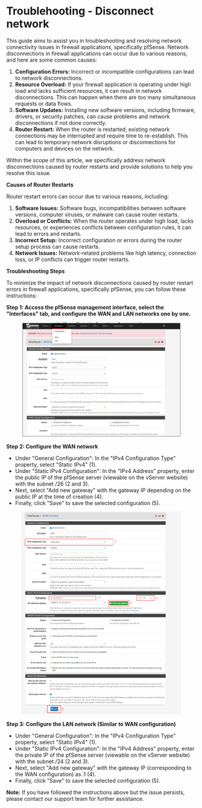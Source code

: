 # Troublehooting - Disconnect network

This guide aims to assist you in troubleshooting and resolving network connectivity issues in firewall applications, specifically pfSense. Network disconnections in firewall applications can occur due to various reasons, and here are some common causes:

1. **Configuration Errors:** Incorrect or incompatible configurations can lead to network disconnections.
2. **Resource Overload:** If your firewall application is operating under high load and lacks sufficient resources, it can result in network disconnections. This can happen when there are too many simultaneous requests or data flows.
3. **Software Updates:** Installing new software versions, including firmware, drivers, or security patches, can cause problems and network disconnections if not done correctly.
4. **Router Restart:** When the router is restarted, existing network connections may be interrupted and require time to re-establish. This can lead to temporary network disruptions or disconnections for computers and devices on the network.

Within the scope of this article, we specifically address network disconnections caused by router restarts and provide solutions to help you resolve this issue.

**Causes of Router Restarts**

Router restart errors can occur due to various reasons, including:

1. **Software Issues:** Software bugs, incompatibilities between software versions, computer viruses, or malware can cause router restarts.
2. **Overload or Conflicts:** When the router operates under high load, lacks resources, or experiences conflicts between configuration rules, it can lead to errors and restarts.
3. **Incorrect Setup:** Incorrect configuration or errors during the router setup process can cause restarts.
4. **Network Issues:** Network-related problems like high latency, connection loss, or IP conflicts can trigger router restarts.

**Troubleshooting Steps**

To minimize the impact of network disconnections caused by router restart errors in firewall applications, specifically pfSense, you can follow these instructions:

**Step 1: Access the pfSense management interface, select the "Interfaces" tab, and configure the WAN and LAN networks one by one.**

<figure><img src="../../../../.gitbook/assets/image (3) (1) (1) (1) (1) (1) (1) (1) (1) (1) (1) (1) (1) (1) (1) (1) (1) (1) (1) (1).png" alt=""><figcaption></figcaption></figure>

**Step 2: Configure the WAN network**

* Under "General Configuration": In the "IPv4 Configuration Type" property, select "Static IPv4" (1).
* Under "Static IPv4 Configuration": In the "IPv4 Address" property, enter the public IP of the pfSense server (viewable on the vServer website) with the subnet /26 (2 and 3).
* Next, select "Add new gateway" with the gateway IP depending on the public IP at the time of creation (4).
* Finally, click "Save" to save the selected configuration (5).

<figure><img src="../../../../.gitbook/assets/image (5) (1) (1) (1) (1) (1) (1) (1) (1) (1) (1) (1) (1) (1) (1) (1).png" alt=""><figcaption></figcaption></figure>

**Step 3: Configure the LAN network (Similar to WAN configuration)**

* Under "General Configuration": In the "IPv4 Configuration Type" property, select "Static IPv4" (1).
* Under "Static IPv4 Configuration": In the "IPv4 Address" property, enter the private IP of the pfSense server (viewable on the vServer website) with the subnet /24 (2 and 3).
* Next, select "Add new gateway" with the gateway IP (corresponding to the WAN configuration) as .1 (4).
* Finally, click "Save" to save the selected configuration (5).

**Note:** If you have followed the instructions above but the issue persists, please contact our support team for further assistance.
